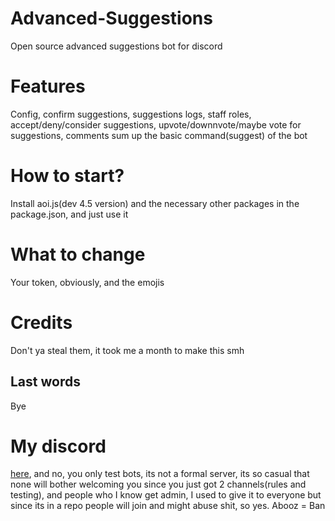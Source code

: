 # Advanced-Suggestions
Open source advanced suggestions bot for discord
# Features
Config, confirm suggestions, suggestions logs, staff roles, accept/deny/consider suggestions, upvote/downnvote/maybe vote for suggestions, comments sum up the basic command(suggest) of the bot
# How to start?
Install aoi.js(dev 4.5 version) and the necessary other packages in the package.json, and just use it
# What to change
Your token, obviously, and the emojis
# Credits
Don't ya steal them, it took me a month to make this smh

## Last words
Bye
# My discord
[here](https://discord.gg/VkZcRRUXpU), and no, you only test bots, its not a formal server, its so casual that none will bother welcoming you since you just got 2 channels(rules and testing), and people who I know get admin, I used to give it to everyone but since its in a repo people will join and might abuse shit, so yes. Abooz = Ban

